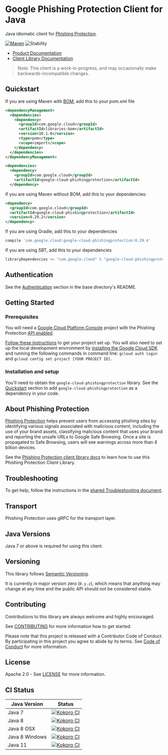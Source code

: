 # Google Phishing Protection Client for Java

Java idiomatic client for [Phishing Protection][product-docs].

[![Maven][maven-version-image]][maven-version-link]
![Stability][stability-image]

- [Product Documentation][product-docs]
- [Client Library Documentation][javadocs]

> Note: This client is a work-in-progress, and may occasionally
> make backwards-incompatible changes.

## Quickstart

If you are using Maven with [BOM][libraries-bom], add this to your pom.xml file
```xml
<dependencyManagement>
  <dependencies>
    <dependency>
      <groupId>com.google.cloud</groupId>
      <artifactId>libraries-bom</artifactId>
      <version>10.1.0</version>
      <type>pom</type>
      <scope>import</scope>
    </dependency>
  </dependencies>
</dependencyManagement>

<dependencies>
  <dependency>
    <groupId>com.google.cloud</groupId>
    <artifactId>google-cloud-phishingprotection</artifactId>
  </dependency>

```

If you are using Maven without BOM, add this to your dependencies:

```xml
<dependency>
  <groupId>com.google.cloud</groupId>
  <artifactId>google-cloud-phishingprotection</artifactId>
  <version>0.29.2</version>
</dependency>

```

[//]: # ({x-version-update-start:google-cloud-phishingprotection:released})

If you are using Gradle, add this to your dependencies
```Groovy
compile 'com.google.cloud:google-cloud-phishingprotection:0.29.4'
```
If you are using SBT, add this to your dependencies
```Scala
libraryDependencies += "com.google.cloud" % "google-cloud-phishingprotection" % "0.29.4"
```
[//]: # ({x-version-update-end})

## Authentication

See the [Authentication][authentication] section in the base directory's README.

## Getting Started

### Prerequisites

You will need a [Google Cloud Platform Console][developer-console] project with the Phishing Protection [API enabled][enable-api].

[Follow these instructions][create-project] to get your project set up. You will also need to set up the local development environment by
[installing the Google Cloud SDK][cloud-sdk] and running the following commands in command line:
`gcloud auth login` and `gcloud config set project [YOUR PROJECT ID]`.

### Installation and setup

You'll need to obtain the `google-cloud-phishingprotection` library.  See the [Quickstart](#quickstart) section
to add `google-cloud-phishingprotection` as a dependency in your code.

## About Phishing Protection


[Phishing Protection][product-docs] helps prevent users from accessing phishing sites by identifying various signals associated with malicious content, including the use of your brand assets, classifying malicious content that uses your brand and reporting the unsafe URLs to Google Safe Browsing. Once a site is propagated to Safe Browsing, users will see warnings across more than 4 billion devices.

See the [Phishing Protection client library docs][javadocs] to learn how to
use this Phishing Protection Client Library.






## Troubleshooting

To get help, follow the instructions in the [shared Troubleshooting document][troubleshooting].

## Transport

Phishing Protection uses gRPC for the transport layer.

## Java Versions

Java 7 or above is required for using this client.

## Versioning


This library follows [Semantic Versioning](http://semver.org/).


It is currently in major version zero (``0.y.z``), which means that anything may change at any time
and the public API should not be considered stable.

## Contributing


Contributions to this library are always welcome and highly encouraged.

See [CONTRIBUTING][contributing] for more information how to get started.

Please note that this project is released with a Contributor Code of Conduct. By participating in
this project you agree to abide by its terms. See [Code of Conduct][code-of-conduct] for more
information.

## License

Apache 2.0 - See [LICENSE][license] for more information.

## CI Status

Java Version | Status
------------ | ------
Java 7 | [![Kokoro CI][kokoro-badge-image-1]][kokoro-badge-link-1]
Java 8 | [![Kokoro CI][kokoro-badge-image-2]][kokoro-badge-link-2]
Java 8 OSX | [![Kokoro CI][kokoro-badge-image-3]][kokoro-badge-link-3]
Java 8 Windows | [![Kokoro CI][kokoro-badge-image-4]][kokoro-badge-link-4]
Java 11 | [![Kokoro CI][kokoro-badge-image-5]][kokoro-badge-link-5]

[product-docs]: https://cloud.google.com/phishing-protection/docs/
[javadocs]: https://googleapis.dev/java/google-cloud-phishingprotection/latest/
[kokoro-badge-image-1]: http://storage.googleapis.com/cloud-devrel-public/java/badges/java-phishingprotection/java7.svg
[kokoro-badge-link-1]: http://storage.googleapis.com/cloud-devrel-public/java/badges/java-phishingprotection/java7.html
[kokoro-badge-image-2]: http://storage.googleapis.com/cloud-devrel-public/java/badges/java-phishingprotection/java8.svg
[kokoro-badge-link-2]: http://storage.googleapis.com/cloud-devrel-public/java/badges/java-phishingprotection/java8.html
[kokoro-badge-image-3]: http://storage.googleapis.com/cloud-devrel-public/java/badges/java-phishingprotection/java8-osx.svg
[kokoro-badge-link-3]: http://storage.googleapis.com/cloud-devrel-public/java/badges/java-phishingprotection/java8-osx.html
[kokoro-badge-image-4]: http://storage.googleapis.com/cloud-devrel-public/java/badges/java-phishingprotection/java8-win.svg
[kokoro-badge-link-4]: http://storage.googleapis.com/cloud-devrel-public/java/badges/java-phishingprotection/java8-win.html
[kokoro-badge-image-5]: http://storage.googleapis.com/cloud-devrel-public/java/badges/java-phishingprotection/java11.svg
[kokoro-badge-link-5]: http://storage.googleapis.com/cloud-devrel-public/java/badges/java-phishingprotection/java11.html
[stability-image]: https://img.shields.io/badge/stability-beta-yellow
[maven-version-image]: https://img.shields.io/maven-central/v/com.google.cloud/google-cloud-phishingprotection.svg
[maven-version-link]: https://search.maven.org/search?q=g:com.google.cloud%20AND%20a:google-cloud-phishingprotection&core=gav
[authentication]: https://github.com/googleapis/google-cloud-java#authentication
[developer-console]: https://console.developers.google.com/
[create-project]: https://cloud.google.com/resource-manager/docs/creating-managing-projects
[cloud-sdk]: https://cloud.google.com/sdk/
[troubleshooting]: https://github.com/googleapis/google-cloud-common/blob/master/troubleshooting/readme.md#troubleshooting
[contributing]: https://github.com/googleapis/java-phishingprotection/blob/master/CONTRIBUTING.md
[code-of-conduct]: https://github.com/googleapis/java-phishingprotection/blob/master/CODE_OF_CONDUCT.md#contributor-code-of-conduct
[license]: https://github.com/googleapis/java-phishingprotection/blob/master/LICENSE

[enable-api]: https://console.cloud.google.com/flows/enableapi?apiid=phishingprotection.googleapis.com
[libraries-bom]: https://github.com/GoogleCloudPlatform/cloud-opensource-java/wiki/The-Google-Cloud-Platform-Libraries-BOM
[shell_img]: https://gstatic.com/cloudssh/images/open-btn.png
